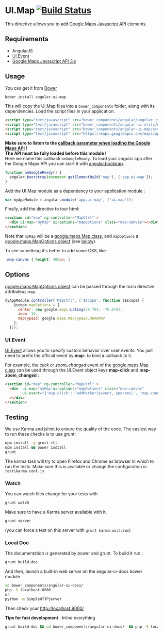 # UI.Map [![Build Status](https://secure.travis-ci.org/angular-ui/ui-map.png)](http://travis-ci.org/angular-ui/ui-map)

This directive allows you to add [Google Maps Javascript API](https://developers.google.com/maps/) elements.

## Requirements

- AngularJS
- [UI.Event](https://github.com/angular-ui/ui-utils/blob/master/modules/event/event.js)
- [Google Maps Javascript API 3.x](https://developers.google.com/maps/documentation/javascript/)

## Usage

You can get it from [Bower](http://bower.io/)

```sh
bower install angular-ui-map
```  

This will copy the UI.Map files into a `bower_components` folder, along with its dependencies. Load the script files in your application:

```html
<script type="text/javascript" src="bower_components/angular/angular.js"></script>
<script type="text/javascript" src="bower_components/angular-ui-utils/modules/event/event.js "></script>
<script type="text/javascript" src="bower_components/angular-ui-map/src/map.js"></script>
<script type="text/javascript" src="https://maps.googleapis.com/maps/api/js?v=3.exp&sensor=false&callback=onGoogleReady"></script>
```

__Make sure to listen to the [callback parameter when loading the Google Maps API](https://developers.google.com/maps/documentation/javascript/examples/map-simple-async) !   
The API must be fully loaded before this module !__  
Here we name this callback `onGoogleReady`. To load your angular app after the Google Maps API you can start it with [angular.bootsrap](http://docs.angularjs.org/api/angular.bootstrap). 

```javascript
function onGoogleReady() {
  angular.bootstrap(document.getElementById("map"), ['app.ui-map']);
}
```

Add the UI.Map module as a dependency to your application module :

```javascript
var myAppModule = angular.module('app.ui-map', ['ui.map']);  
```

Finally, add the directive to tour html:

```html
<section id="map" ng-controller="MapCtrl" >
  <div ui-map="myMap" ui-options="mapOptions" class="map-canvas"></div>
</section>
```
Note that `myMap` will be a [google.maps.Map class](https://developers.google.com/maps/documentation/javascript/reference#Map), and `mapOptions` a [google.maps.MapOptions object](https://developers.google.com/maps/documentation/javascript/reference#MapOptions) (see [below](#options)).

To see something it's better to add some CSS, like

```css
.map-canvas { height: 400px; }
```

## Options

[google.maps.MapOptions object](https://developers.google.com/maps/documentation/javascript/reference#MapOptions) can be passed through the main directive attribute`ui-map`.

```javascript
myAppModule.controller('MapCtrl', ['$scope', function ($scope) {
    $scope.mapOptions = {
      center: new google.maps.LatLng(35.784, -78.670),
      zoom: 15,
      mapTypeId: google.maps.MapTypeId.ROADMAP
    };
  }]);
```

### UI.Event

[UI.Event](http://angular-ui.github.io/ui-utils/#/event) allows you to specify custom behavior over user events. You just need to prefix the official event by __map-__ to bind a callback to it.  

For example, the _click_ or *zoom_changed* event of the [google.maps.Map class](https://developers.google.com/maps/documentation/javascript/reference#Map) can be used through the UI.Event object keys __map-click__ and **map-zoom_changed** :

```html
<section id="map" ng-controller="MapCtrl" >
  <div  ui-map="myMap"ui-options="mapOptions" class="map-canvas" 
        ui-event="{'map-click': 'addMarker($event, $params)', 'map-zoom_changed': 'setZoomMessage(myMap.getZoom())' }"
  ></div>
</section>
```


## Testing

We use Karma and jshint to ensure the quality of the code.  The easiest way to run these checks is to use grunt:

```sh
npm install -g grunt-cli
npm install && bower install
grunt
```

The karma task will try to open Firefox and Chrome as browser in which to run the tests.  Make sure this is available or change the configuration in `test\karma.conf.js`


### Watch

You can watch files change for your tests with 

```sh
grunt watch
```

Make sure to have a Karma server available with it.


```sh
grunt server
```

(you can force a test on this server with `grunt karma:unit:run`)


### Local Doc

The documentation is generated by bower and grunt. To build it run :

```sh
grunt build-doc
```

And then, launch a built-in web server on the angular-ui-docs bower module

```sh
cd bower_components/angular-ui-docs/
php -S localhost:8000
or
python -m SimpleHTTPServer
```

Then check your [http://localhost:8000/](http://localhost:8000/)

**Tips for fast development** : Inline everything

```sh
grunt build-doc && cd bower_components/angular-ui-docs/  && php -S localhost:8000 && cd ../..
```
